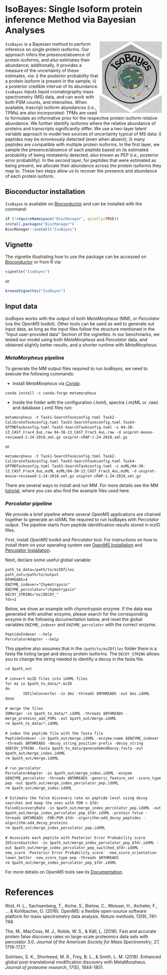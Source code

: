 # IsoBayes: Single Isoform protein inference Method via Bayesian Analyses

<img src="inst/extdata/IsoBayes.png" width="200" align="right"/> 

`IsoBayes` is a Bayesian method to perform inference on single protein isoforms.
Our approach infers the presence/absence of protein isoforms, and also estimates their abundance;
additionally, it provides a measure of the uncertainty of these estimates, via:
i) the posterior probability that a protein isoform is present in the sample;
ii) a posterior credible interval of its abundance.
`IsoBayes` inputs liquid cromatography mass spectrometry (MS) data,
and can work with both PSM counts, and intensities.
When available, trascript isoform abundances (i.e., TPMs) are also incorporated:
TPMs are used to formulate an informative prior for the respective protein isoform relative abundance.
We further identify isoforms where the relative abundance of proteins and transcripts significantly differ.
We use a two-layer latent variable approach to model two sources of uncertainty typical of MS data:
i) peptides may be erroneously detected (even when absent);
ii) many peptides are compatible with multiple protein isoforms.
In the first layer, we sample the presence/absence of each peptide based on its estimated probability 
of being mistakenly detected, also known as PEP (i.e., posterior error probability).
In the second layer, for peptides that were estimated as being present, 
we allocate their abundance across the protein isoforms they map to.
These two steps allow us to recover the presence and abundance of each protein isoform.

## Bioconductor installation 
`IsoBayes` is available on [Bioconductor](https://bioconductor.org/packages/IsoBayes) and can be installed with the command:
``` r
if (!requireNamespace("BiocManager", quietly=TRUE))
install.packages("BiocManager")
BiocManager::install("IsoBayes")
```

## Vignette
The vignette illustrating how to use the package can be accessed on [Bioconductor](https://bioconductor.org/packages/IsoBayes)
or from R via:
``` r
vignette("IsoBayes")
```
or
``` r
browseVignettes("IsoBayes")
```

## Input data
*IsoBayes* works with the output of both *MetaMorpheus* (MM), or *Percolator* (via the *OpenMS* toolkit).
Other tools can be used as well to generate out input data, as long as the input files follow the structure mentioned in the "Input user-provided data" Section of the vignettes.
In our benchmarks, we tested our model using both *MetaMorpheus* and *Percolator* data, and obtained slightly better results, and a shorter runtime with *MetaMorpheus*.

### *MetaMorpheus* pipeline
To generate the MM output files required to run *IsoBayes*, we need to execute the following commands:

* Install *MetaMorpheus* via [*Conda*](https://docs.conda.io/en/latest/miniconda.html):
```shell
conda install -c conda-forge metamorpheus
```

* Inside the folder with the configuration (.toml), spectra (.mzML or .raw) and database (.xml) files run:
```shell
metamorpheus -t Task1-SearchTaskconfig.toml Task2-CalibrateTaskconfig.toml Task3-SearchTaskconfig.toml Task4-GPTMDTaskconfig.toml Task5-SearchTaskconfig.toml -s 04-30-13_CAST_Frac4_6uL.raw 04-30-13_CAST_Frac5_4uL.raw -d uniprot-mouse-reviewed-1-24-2018.xml.gz uniprot-cRAP-1-24-2018.xml.gz
```
or
```shell
metamorpheus -t Task1-SearchTaskconfig.toml Task2-CalibrateTaskconfig.toml Task3-SearchTaskconfig.toml Task4-GPTMDTaskconfig.toml Task5-SearchTaskconfig.toml -s mzML/04-30-13_CAST_Frac4_6uL.mzML mzML/04-30-13_CAST_Frac5_4uL.mzML -d uniprot-mouse-reviewed-1-24-2018.xml.gz uniprot-cRAP-1-24-2018.xml.gz
```
There are several ways to install and run MM. For more details see the MM [tutorial](https://github.com/smith-chem-wisc/MetaMorpheus/wiki/Getting-Started#test-installation-via-net-core-dll---linux-macos-windows), where you can also find the example files used here.

### *Percolator* pipeline
We provide a brief pipeline where several *OpenMS* applications are chained together to generate an idXML file required to run IsoBayes with *Percolator* output. The pipeline starts from peptide identification results stored in mzID files.

First, install *OpenMS* toolkit and *Percolator* tool.
For instructions on how to install them on your operating system see [OpenMS Installation](https://openms.readthedocs.io/en/latest/openms-applications-and-tools/installation.html) and [Percolator Installation](https://github.com/percolator/percolator).

Next, declare some useful global variable:
``` shell
path_to_data=/path/to/mzIDfiles
path_out=/path/to/output
NTHREADS=4
ENZYME_indexer="Chymotrypsin"
ENZYME_percolator="chymotrypsin"
DECOY_STRING="mz|DECOY_"
fdr=1
```

Below, we show an example with chymotrypsin enzyme.
If the data was generated with another enzyme, please search for the corresponding enzyme in the following documentation below, and reset the global variables `ENZYME_indexer` and `ENZYME_percolator` with the correct enzyme.
``` shell
PeptideIndexer --help
PercolatorAdapter --help
```

This pipeline also assumes that in the `/path/to/mzIDfiles` folder there is a fasta file listing target and decoy protein isoforms.
The `DECOY_STRING` allows you to change the string needed to identify a decoy in the fasta file.

``` shell
cd $path_out

# convert mzID files into idXML files
for mz in $path_to_data/*.mzID
do
        IDFileConverter -in $mz -threads $NTHREADS -out $mz.idXML
done

# merge the files
IDMerger -in $path_to_data/*.idXML -threads $NTHREADS -merge_proteins_add_PSMs -out $path_out/merge.idXML
rm $path_to_data/*.idXML

# index the peptide file with the fasta file
PeptideIndexer -in $path_out/merge.idXML -enzyme:name $ENZYME_indexer -threads $NTHREADS -decoy_string_position prefix -decoy_string $DECOY_STRING -fasta $path_to_data/genecodeAndDecoy.fasta -out $path_out/merge_index.idXML
rm $path_out/merge.idXML

# run percolator
PercolatorAdapter -in $path_out/merge_index.idXML -enzyme $ENZYME_percolator -threads $NTHREADS -generic_feature_set -score_type pep -out $path_out/merge_index_percolator_pep.idXML
rm $path_out/merge_index.idXML

# Estimate the false discovery rate on peptide level using decoy searches and keep the ones with FDR < $fdr
FalseDiscoveryRate -in $path_out/merge_index_percolator_pep.idXML -out $path_out/merge_index_percolator_pep_$fdr.idXML -protein false -threads $NTHREADS -FDR:PSM $fdr -algorithm:add_decoy_peptides -algorithm:add_decoy_proteins
rm $path_out/merge_index_percolator_pep.idXML

# Associate each peptite with Posterior Error Probability score
IDScoreSwitcher -in $path_out/merge_index_percolator_pep_$fdr.idXML -out $path_out/merge_index_percolator_pep_switched_$fdr.idXML -new_score 'Posterior Error Probability_score' -new_score_orientation lower_better -new_score_type pep -threads $NTHREADS
rm $path_out/merge_index_percolator_pep_$fdr.idXML
```

For more details on *OpenMS* tools see its [Documentation](https://abibuilder.cs.uni-tuebingen.de/archive/openms/Documentation/nightly/html/TOPP_documentation.html).

# References

Röst, H. L., Sachsenberg, T., Aiche, S., Bielow, C., Weisser, H., Aicheler, F., ... & Kohlbacher, O. (2016). OpenMS: a flexible open-source software platform for mass spectrometry data analysis. *Nature methods*, 13(9), 741-748.

The, M., MacCoss, M. J., Noble, W. S., & Käll, L. (2016). Fast and accurate protein false discovery rates on large-scale proteomics data sets with percolator 3.0. *Journal of the American Society for Mass Spectrometry*, 27, 1719-1727.

Solntsev, S. K., Shortreed, M. R., Frey, B. L., & Smith, L. M. (2018). Enhanced global post-translational modification discovery with MetaMorpheus. *Journal of proteome research*, 17(5), 1844-1851.
